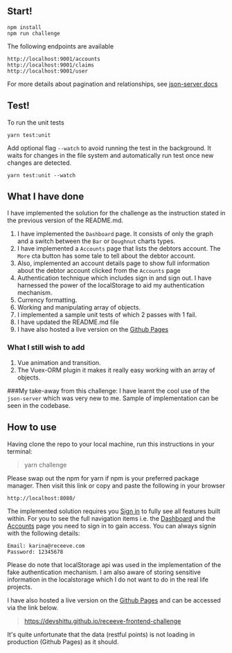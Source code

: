 ## Start!

```
npm install
npm run challenge
```

The following endpoints are available

```
http://localhost:9001/accounts
http://localhost:9001/claims
http://localhost:9001/user
```

For more details about pagination and relationships, see [json-server docs](https://www.npmjs.com/package/json-server)

## Test!

To run the unit tests

```
yarn test:unit
```

Add optional flag `--watch` to avoid running the test in the background. It waits for changes in the file system and
automatically run test once new changes are detected.

```
yarn test:unit --watch
```

## What I have done

I have implemented the solution for the challenge as the instruction stated in the previous version of the README.md.

1. I have implemented the `Dashboard` page. It consists of only the graph and a switch between the `Bar` or `Doughnut` charts types.
2. I have implemented a `Accounts` page that lists the debtors account. The `More` cta button has some tale to tell about the debtor account.
3. Also, implemented an account details page to show full information about the debtor account clicked from the `Accounts` page 
4. Authentication technique which includes sign in and sign out.
   I have harnessed the power of the localStorage to aid my authentication mechanism.
5. Currency formatting.
6. Working and manipulating array of objects.
6. I implemented a sample unit tests of which 2 passes with 1 fail.
7. I have updated the README.md file
8. I have also hosted a live version on the [Github Pages](https://devshittu.github.io/receeve-frontend-challenge) 

### What I still wish to add
1. Vue animation and transition.
2. The Vuex-ORM plugin it makes it really easy working with an array of objects.


###My take-away from this challenge:
I have learnt the cool use of the `json-server` which was very new to me. Sample of implementation can be seen in the codebase.

## How to use
Having clone the repo to your local machine, run this instructions in your terminal:

> yarn challenge

Please swap out the npm for yarn if npm is your preferred package manager.
Then visit this link or copy and paste the following in your browser

````
http://localhost:8080/
````

The implemented solution requires you [Sign in](http://localhost:8080/signin)  to fully see all features built within.
For you to see the full navigation items i.e. the [Dashboard](http://localhost:8080/dashboard) and the [Accounts](http://localhost:8080/accounts) page you need to sign in to gain access. You can
always signin with the following details: 
````
Email: karina@receeve.com 
Password: 12345678
````
Please do note that localStorage api was used in the implementation of the fake authentication mechanism. I am also aware of storing sensitive information in the localstorage which I do not want to do in the real life projects.

I have also hosted a live version on the [Github Pages](https://devshittu.github.io/receeve-frontend-challenge) and can be accessed via the link below.

> https://devshittu.github.io/receeve-frontend-challenge

It's  quite unfortunate that the data (restful points) is not loading in production (Github Pages) as it should.